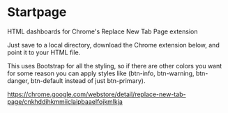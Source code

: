 # Startpage
HTML dashboards for Chrome's Replace New Tab Page extension

Just save to a local directory, download the Chrome extension below, and point it to your HTML file. 

This uses Bootstrap for all the styling, so if there are other colors you want for some reason you can apply styles like (btn-info, btn-warning, btn-danger, btn-default instead of just btn-primary). 

https://chrome.google.com/webstore/detail/replace-new-tab-page/cnkhddihkmmiiclaipbaaelfojkmlkja
